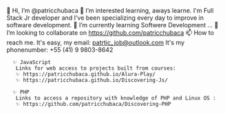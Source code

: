  👋 Hi, I’m @patricchubaca
 👀  I’m interested learning, aways learne.
 I'm Full Stack Jr developer and I've been specializing every day to improve in software development.
 🌱 I’m currently learning Softwere Development ...
 💞️ I’m looking to collaborate on https://github.com/patricchubaca
 📫 How to reach me. It's easy, my email: patrtic_job@outlook.com It's my phonenumber: +55 (41) 9 9803-8642
  

      ✨ JavaScript
       Links for web access to projects built from courses:
       ✨ https://patricchubaca.github.io/Alura-Play/
       ✨ https://patricchubaca.github.io/Discovering-Js/
      
      ✨ PHP
       Links to access a repository with knowledge of PHP and Linux OS :
       ✨ https://github.com/patricchubaca/Discovering-PHP
    
<!---
patricchubaca/patricchubaca is a ✨ special ✨ repository because its `README.md` (this file) appears on your GitHub profile.
You can click the Preview link to take a look at your changes.
--->
